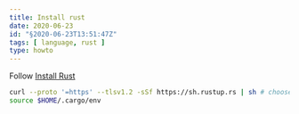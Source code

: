 ```yaml
---
title: Install rust
date: 2020-06-23
id: "§2020-06-23T13:51:47Z"
tags: [ language, rust ]
type: howto
---
```


Follow [Install Rust][]

```bash
curl --proto '=https' --tlsv1.2 -sSf https://sh.rustup.rs | sh # choose "1) Proceed with installation (default)"
source $HOME/.cargo/env
```

[Install Rust]: https://www.rust-lang.org/tools/install "rust-lang.org"
